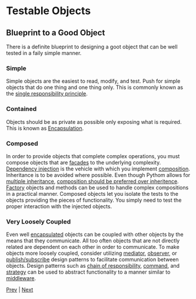 Testable Objects
================

Blueprint to a Good Object
--------------------------

There is a definite blueprint to designing a goot object that can be well tested in a faily simple manner.

### Simple

Simple objects are the easiest to read, modify, and test. Push for simple objects that do one thing and one thing only.
This is commonly known as the
[single responsibility principle](https://en.wikipedia.org/wiki/Single_responsibility_principle).

### Contained

Objects should be as private as possible only exposing what is required. This is known as
[Encapsulation](https://en.wikipedia.org/wiki/Encapsulation_(computer_programming)).

### Composed

In order to provide objects that complete complex operations, you must compose objects that are
[facades](https://en.wikipedia.org/wiki/Facade_pattern) to the underlying complexity.
[Dependency injection](https://en.wikipedia.org/wiki/Dependency_injection) is the vehicle with which you
implement [composition](https://en.wikipedia.org/wiki/Object_composition). Inheritance is to be avoided where
possible. Even though Pythom allows for
[multiple inheritance](https://docs.python.org/2/tutorial/classes.html#multiple-inheritance),
[composition should be preferred over inheritence](https://en.wikipedia.org/wiki/Composition_over_inheritance).
[Factory](https://en.wikipedia.org/wiki/Factory_(object-oriented_programming)) objects and methods can be used
to handle complex compositions in a practical manner. Composed objects let you isolate the tests to the objects
providing the pieces of functionality. You simply need to test the proper interaction with the injected objects.

### Very Loosely Coupled

Even well [encapsulated](https://en.wikipedia.org/wiki/Encapsulation_(computer_programming)) objects can be
coupled with other objects by the means that they communicate. All too often objects that are not directly related
are dependent on each other in order to communicate. To make objects more loosely coupled, consider utilizing
[mediator](https://en.wikipedia.org/wiki/Mediator_pattern), [observer](https://en.wikipedia.org/wiki/Observer_pattern),
or [publish/subscribe](https://en.wikipedia.org/wiki/Publish/subscribe) design patterns to facilitate communication
between objects. Design patterns such as
[chain of responsibility](https://en.wikipedia.org/wiki/Chain_of_responsibility_pattern),
[command](https://en.wikipedia.org/wiki/Command_pattern), and
[strategy](https://en.wikipedia.org/wiki/Strategy_pattern) can be used to abstract functionality to a manner similar to
[middleware](https://en.wikipedia.org/wiki/Middleware).

[Prev](blueprint-to-a-good-object.md) | [Next](isolate-testing.md)
